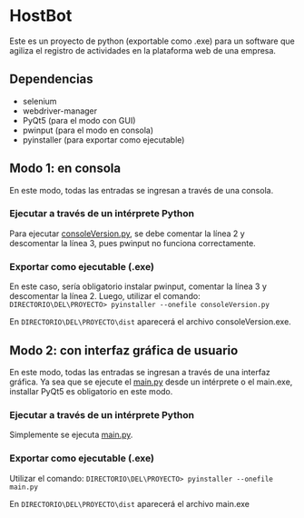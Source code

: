 # HostBot
Este es un proyecto de python (exportable como .exe) para un software que agiliza el registro de actividades en la plataforma web de una empresa.
## Dependencias
* selenium
* webdriver-manager
* PyQt5 (para el modo con GUI)
* pwinput (para el modo en consola)
* pyinstaller (para exportar como ejecutable)
## Modo 1: en consola
En este modo, todas las entradas se ingresan a través de una consola.
### Ejecutar a través de un intérprete Python
Para ejecutar [consoleVersion.py](consoleVersion.py), se debe comentar la línea 2 y descomentar la línea 3, pues pwinput no funciona correctamente.
### Exportar como ejecutable (.exe)
En este caso, sería obligatorio instalar pwinput, comentar la línea 3 y descomentar la línea 2. Luego, utilizar el comando: 
```DIRECTORIO\DEL\PROYECTO> pyinstaller --onefile consoleVersion.py```

En ```DIRECTORIO\DEL\PROYECTO\dist``` aparecerá el archivo consoleVersion.exe.

## Modo 2: con interfaz gráfica de usuario
En este modo, todas las entradas se ingresan a través de una interfaz gráfica. Ya sea que se ejecute el [main.py](main.py) desde un intérprete o el main.exe, installar PyQt5 es obligatorio en este modo.
### Ejecutar a través de un intérprete Python
Simplemente se ejecuta [main.py](main.py).
### Exportar como ejecutable (.exe)
Utilizar el comando:
```DIRECTORIO\DEL\PROYECTO> pyinstaller --onefile main.py```

En ```DIRECTORIO\DEL\PROYECTO\dist``` aparecerá el archivo main.exe